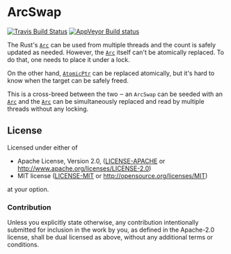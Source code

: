 # ArcSwap

[![Travis Build Status](https://api.travis-ci.org/vorner/arc-swap.png?branch=master)](https://travis-ci.org/vorner/arc-swap)
[![AppVeyor Build status](https://ci.appveyor.com/api/projects/status/d9p4equeuhymfny6/branch/master?svg=true)](https://ci.appveyor.com/project/vorner/arc-swap/branch/master)

The Rust's [`Arc`] can be used from multiple threads and the count is safely
updated as needed. However, the [`Arc`] itself can't be atomically replaced. To
do that, one needs to place it under a lock.

On the other hand, [`AtomicPtr`] can be replaced atomically, but it's hard to
know when the target can be safely freed.

This is a cross-breed between the two ‒ an `ArcSwap` can be seeded with an
[`Arc`] and the [`Arc`] can be simultaneously replaced and read by multiple
threads without any locking.

## License

Licensed under either of

 * Apache License, Version 2.0, ([LICENSE-APACHE](LICENSE-APACHE) or http://www.apache.org/licenses/LICENSE-2.0)
 * MIT license ([LICENSE-MIT](LICENSE-MIT) or http://opensource.org/licenses/MIT)

at your option.

### Contribution

Unless you explicitly state otherwise, any contribution intentionally
submitted for inclusion in the work by you, as defined in the Apache-2.0
license, shall be dual licensed as above, without any additional terms
or conditions.

[`Arc`]: https://doc.rust-lang.org/std/sync/struct.Arc.html
[`AtomicPtr`]: https://doc.rust-lang.org/std/sync/atomic/struct.AtomicPtr.html
